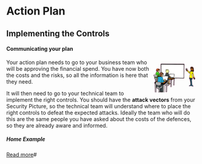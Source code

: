 # Action Plan

##### 



## Implementing the Controls

#### Communicating your plan

<img style="float: right; width: 25%" src="/Presentation.png"/>Your action plan needs to go to your business team who will be approving the financial spend. You have now both the costs and the risks, so all the information is here that they need.

It will then need to go to your technical team to implement the right controls. You should have the **attack vectors**  from your Security Picture, so the technical team will understand where to place the right controls to defeat the expected attacks. Ideally the team who will do this are the same people you have asked about the costs of the defences, so they are already aware and informed. 

##### Home Example

[Read more](./examples/home/)#
